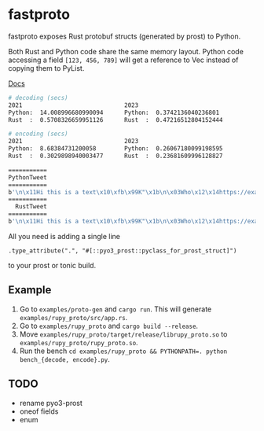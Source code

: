 # fastproto

fastproto exposes Rust protobuf structs (generated by prost) to Python.

Both Rust and Python code share the same memory layout.
Python code accessing a field `[123, 456, 789]` will get a reference to Vec<i64> instead of copying them to PyList.

[Docs](https://docs.rs/pyo3-prost/0.1.0/pyo3_prost/)


```sh
# decoding (secs)
2021                             2023
Python:  14.008996680990094      Python:  0.3742136040236801
Rust  :  0.5708326659951126      Rust  :  0.47216512804152444

# encoding (secs)
2021                             2023
Python:  8.68384731200058        Python:  0.26067180099198595
Rust  :  0.3029898940003477      Rust  :  0.23681609996128827

===========
PythonTweet
===========
b'\n\x11Hi this is a text\x10\xfb\x99K"\x1b\n\x03Who\x12\x14https://example.com/*\x06@trump*\x06@obama'
===========
  RustTweet
===========
b'\n\x11Hi this is a text\x10\xfb\x99K"\x1b\n\x03Who\x12\x14https://example.com/*\x06@trump*\x06@obama'
```

All you need is adding a single line
```
.type_attribute(".", "#[::pyo3_prost::pyclass_for_prost_struct]")
```
to your prost or tonic build.

## Example

1. Go to `examples/proto-gen` and `cargo run`. This will generate `examples/rupy_proto/src/app.rs`.
2. Go to `examples/rupy_proto` and `cargo build --release`.
3. Move `examples/rupy_proto/target/release/librupy_proto.so` to `examples/rupy_proto/rupy_proto.so`.
4. Run the bench `cd examples/rupy_proto && PYTHONPATH=. python bench_{decode, encode}.py`.

## TODO
- rename pyo3-prost
- oneof fields
- enum
